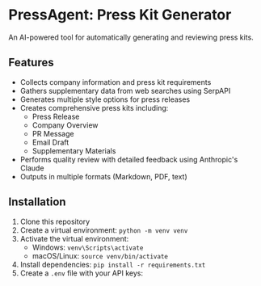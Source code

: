 # PressAgent: Press Kit Generator

An AI-powered tool for automatically generating and reviewing press kits.

## Features

- Collects company information and press kit requirements
- Gathers supplementary data from web searches using SerpAPI
- Generates multiple style options for press releases
- Creates comprehensive press kits including:
  - Press Release
  - Company Overview
  - PR Message
  - Email Draft
  - Supplementary Materials
- Performs quality review with detailed feedback using Anthropic's Claude
- Outputs in multiple formats (Markdown, PDF, text)

## Installation

1. Clone this repository
2. Create a virtual environment: `python -m venv venv`
3. Activate the virtual environment:
   - Windows: `venv\Scripts\activate`
   - macOS/Linux: `source venv/bin/activate`
4. Install dependencies: `pip install -r requirements.txt`
5. Create a `.env` file with your API keys:
